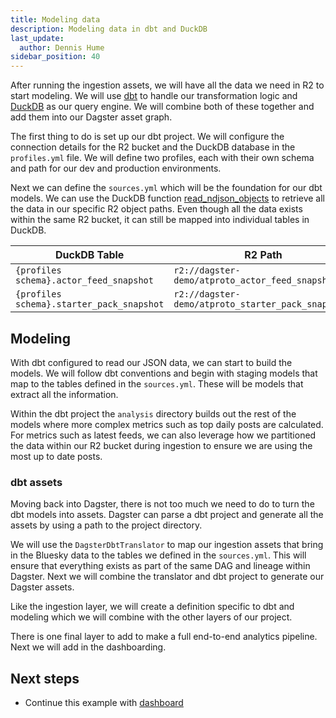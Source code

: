 ```yaml
---
title: Modeling data
description: Modeling data in dbt and DuckDB
last_update:
  author: Dennis Hume
sidebar_position: 40
---
```


After running the ingestion assets, we will have all the data we need in R2 to start modeling. We will use [dbt](https://www.getdbt.com/) to handle our transformation logic and [DuckDB](https://duckdb.org/) as our query engine. We will combine both of these together and add them into our Dagster asset graph.

The first thing to do is set up our dbt project. We will configure the connection details for the R2 bucket and the DuckDB database in the `profiles.yml` file. We will define two profiles, each with their own schema and path for our dev and production environments.

<CodeExample path="docs_projects/project_atproto_dashboard/dbt_project/profiles.yml" language="yaml" startAfter="start_profile" endBefore="end_profile"/>

Next we can define the `sources.yml` which will be the foundation for our dbt models. We can use the DuckDB function [read_ndjson_objects](https://duckdb.org/docs/data/json/loading_json.html#functions-for-reading-json-objects) to retrieve all the data in our specific R2 object paths. Even though all the data exists within the same R2 bucket, it can still be mapped into individual tables in DuckDB.

<CodeExample path="docs_projects/project_atproto_dashboard/dbt_project/models/sources.yml" language="yaml" startAfter="start_sources" endBefore="end_sources"/>

| DuckDB Table | R2 Path |
| --- | --- |
| `{profiles schema}.actor_feed_snapshot` | `r2://dagster-demo/atproto_actor_feed_snapshot/` |
| `{profiles schema}.starter_pack_snapshot` | `r2://dagster-demo/atproto_starter_pack_snapshot/` |

## Modeling

With dbt configured to read our JSON data, we can start to build the models. We will follow dbt conventions and begin with staging models that map to the tables defined in the `sources.yml`. These will be models that extract all the information.

<CodeExample path="docs_projects/project_atproto_dashboard/dbt_project/models/staging/stg_feed_snapshots.sql" language="sql" startAfter="start_stg_feed_snapshots" endBefore="end_stg_feed_snapshots"/>

Within the dbt project the `analysis` directory builds out the rest of the models where more complex metrics such as top daily posts are calculated. For metrics such as latest feeds, we can also leverage how we partitioned the data within our R2 bucket during ingestion to ensure we are using the most up to date posts.

<CodeExample path="docs_projects/project_atproto_dashboard/dbt_project/models/analysis/latest_feed.sql" language="sql" startAfter="start_latest_feed_cte" endBefore="end_latest_feed_cte"/>

### dbt assets

Moving back into Dagster, there is not too much we need to do to turn the dbt models into assets. Dagster can parse a dbt project and generate all the assets by using a path to the project directory.

<CodeExample path="docs_projects/project_atproto_dashboard/project_atproto_dashboard/modeling/definitions.py" language="python" startAfter="start_dbt_project" endBefore="end_dbt_project"/>

We will use the `DagsterDbtTranslator` to map our ingestion assets that bring in the Bluesky data to the tables we defined in the `sources.yml`. This will ensure that everything exists as part of the same DAG and lineage within Dagster. Next we will combine the translator and dbt project to generate our Dagster assets. 

<CodeExample path="docs_projects/project_atproto_dashboard/project_atproto_dashboard/modeling/definitions.py" language="python" startAfter="start_dbt_assets" endBefore="end_dbt_assets"/>

Like the ingestion layer, we will create a definition specific to dbt and modeling which we will combine with the other layers of our project.

There is one final layer to add to make a full end-to-end analytics pipeline. Next we will add in the dashboarding.

## Next steps

- Continue this example with [dashboard](dashboard)